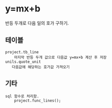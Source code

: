 # y=mx+b
반등 두개로 다음 일의 호가 구하기.



##   테이블
    project.tb_line 
        마지막 반등 두개 값으로 다음값 y=mx+b 계산 후 저장
    unils.quote_unit 
       다음값에 해당하는 호가값 가져오기
    

## 기타
    sql 함수로 처리함.
        project.func_lines();
